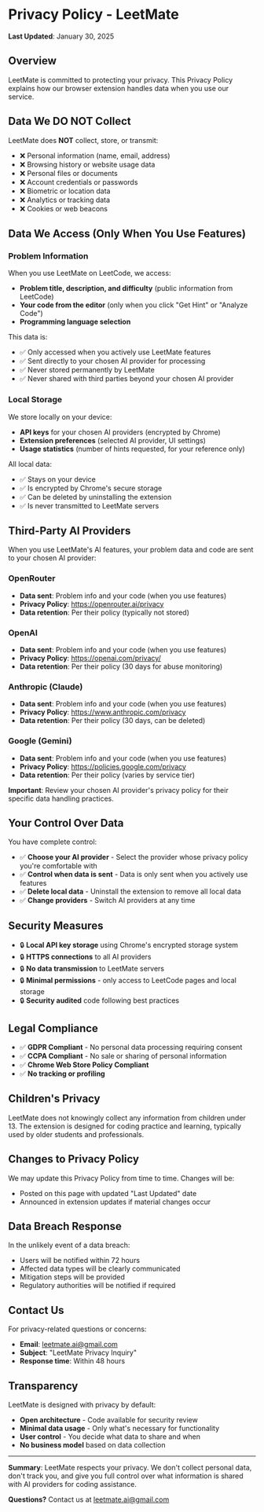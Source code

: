 # Privacy Policy - LeetMate

**Last Updated**: January 30, 2025

## Overview

LeetMate is committed to protecting your privacy. This Privacy Policy explains how our browser extension handles data when you use our service.

## Data We DO NOT Collect

LeetMate does **NOT** collect, store, or transmit:
- ❌ Personal information (name, email, address)
- ❌ Browsing history or website usage data
- ❌ Personal files or documents
- ❌ Account credentials or passwords
- ❌ Biometric or location data
- ❌ Analytics or tracking data
- ❌ Cookies or web beacons

## Data We Access (Only When You Use Features)

### Problem Information
When you use LeetMate on LeetCode, we access:
- **Problem title, description, and difficulty** (public information from LeetCode)
- **Your code from the editor** (only when you click "Get Hint" or "Analyze Code")
- **Programming language selection**

This data is:
- ✅ Only accessed when you actively use LeetMate features
- ✅ Sent directly to your chosen AI provider for processing
- ✅ Never stored permanently by LeetMate
- ✅ Never shared with third parties beyond your chosen AI provider

### Local Storage
We store locally on your device:
- **API keys** for your chosen AI providers (encrypted by Chrome)
- **Extension preferences** (selected AI provider, UI settings)
- **Usage statistics** (number of hints requested, for your reference only)

All local data:
- ✅ Stays on your device
- ✅ Is encrypted by Chrome's secure storage
- ✅ Can be deleted by uninstalling the extension
- ✅ Is never transmitted to LeetMate servers

## Third-Party AI Providers

When you use LeetMate's AI features, your problem data and code are sent to your chosen AI provider:

### OpenRouter
- **Data sent**: Problem info and your code (when you use features)
- **Privacy Policy**: https://openrouter.ai/privacy
- **Data retention**: Per their policy (typically not stored)

### OpenAI
- **Data sent**: Problem info and your code (when you use features)  
- **Privacy Policy**: https://openai.com/privacy/
- **Data retention**: Per their policy (30 days for abuse monitoring)

### Anthropic (Claude)
- **Data sent**: Problem info and your code (when you use features)
- **Privacy Policy**: https://www.anthropic.com/privacy
- **Data retention**: Per their policy (30 days, can be deleted)

### Google (Gemini)
- **Data sent**: Problem info and your code (when you use features)
- **Privacy Policy**: https://policies.google.com/privacy
- **Data retention**: Per their policy (varies by service tier)

**Important**: Review your chosen AI provider's privacy policy for their specific data handling practices.

## Your Control Over Data

You have complete control:
- ✅ **Choose your AI provider** - Select the provider whose privacy policy you're comfortable with
- ✅ **Control when data is sent** - Data is only sent when you actively use features
- ✅ **Delete local data** - Uninstall the extension to remove all local data
- ✅ **Change providers** - Switch AI providers at any time

## Security Measures

- 🔒 **Local API key storage** using Chrome's encrypted storage system
- 🔒 **HTTPS connections** to all AI providers
- 🔒 **No data transmission** to LeetMate servers
- 🔒 **Minimal permissions** - only access to LeetCode pages and local storage
- 🔒 **Security audited** code following best practices

## Legal Compliance

- ✅ **GDPR Compliant** - No personal data processing requiring consent
- ✅ **CCPA Compliant** - No sale or sharing of personal information
- ✅ **Chrome Web Store Policy Compliant**
- ✅ **No tracking or profiling**

## Children's Privacy

LeetMate does not knowingly collect any information from children under 13. The extension is designed for coding practice and learning, typically used by older students and professionals.

## Changes to Privacy Policy

We may update this Privacy Policy from time to time. Changes will be:
- Posted on this page with updated "Last Updated" date
- Announced in extension updates if material changes occur

## Data Breach Response

In the unlikely event of a data breach:
- Users will be notified within 72 hours
- Affected data types will be clearly communicated  
- Mitigation steps will be provided
- Regulatory authorities will be notified if required

## Contact Us

For privacy-related questions or concerns:
- **Email**: leetmate.ai@gmail.com
- **Subject**: "LeetMate Privacy Inquiry"
- **Response time**: Within 48 hours

## Transparency

LeetMate is designed with privacy by default:
- **Open architecture** - Code available for security review
- **Minimal data usage** - Only what's necessary for functionality
- **User control** - You decide what data to share and when
- **No business model** based on data collection

---

**Summary**: LeetMate respects your privacy. We don't collect personal data, don't track you, and give you full control over what information is shared with AI providers for coding assistance.

**Questions?** Contact us at leetmate.ai@gmail.com